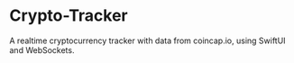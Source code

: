 # Crypto-Tracker
A realtime cryptocurrency tracker with data from coincap.io, using SwiftUI and WebSockets.
